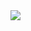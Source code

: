
<!---
OhWonJu/OhWonJu is a ✨ special ✨ repository because its `README.md` (this file) appears on your GitHub profile.
You can click the Preview link to take a look at your changes.
--->

<a href="https://api.accredible.com/v1/frontend/credential_website_embed_image/certificate/37250940" target="_blank">
  <img src="https://img.shields.io/badge/TensorFlow-FF6F00?style=flat-square&logo=TensorFlow&logoColor=white"/>
</a>
